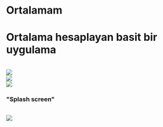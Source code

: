 # Ortalamam


<h1>Ortalama hesaplayan basit bir uygulama</h1>
<br>

<img src="https://i.hizliresim.com/OrGdn3.png">
<br>
<img src="https://i.hizliresim.com/GZd1Qv.png">
<br>
<img src="https://i.hizliresim.com/yGBn8M.png">
<br>
<h3>"Splash screen"</h3>
<br>
<img src="https://i.hizliresim.com/WXNrAE.png">
